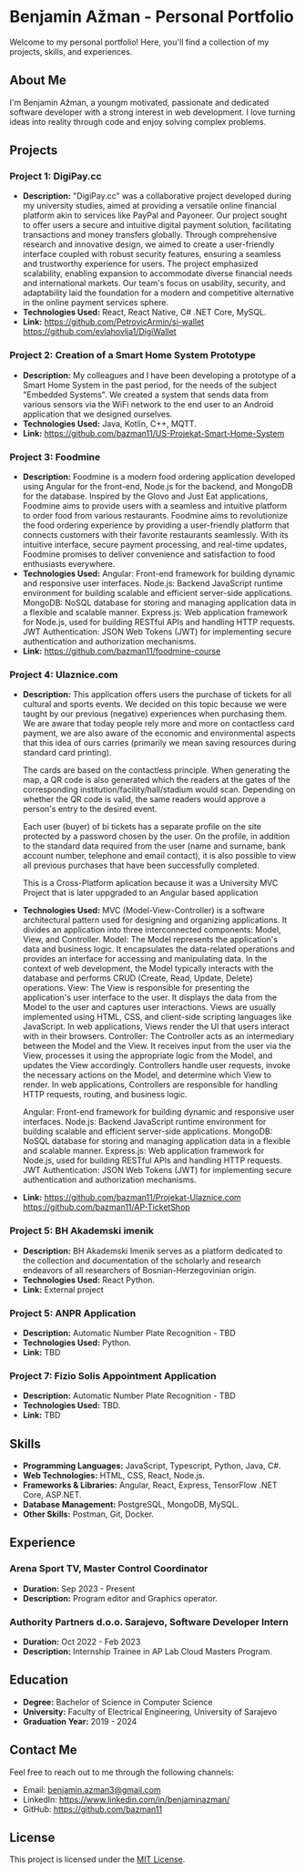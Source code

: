 # Benjamin Ažman - Personal Portfolio

Welcome to my personal portfolio! Here, you'll find a collection of my projects, skills, and experiences.

## About Me

I'm Benjamin Ažman, a youngm motivated, passionate and dedicated software developer with a strong interest in web development. I love turning ideas into reality through code and enjoy solving complex problems.

## Projects

### Project 1: DigiPay.cc

- **Description:** 
    "DigiPay.cc" was a collaborative project developed during my university studies, aimed at providing a versatile online financial platform akin to services like PayPal and Payoneer. Our project sought to offer users a secure and intuitive digital payment solution, facilitating transactions and money transfers globally. Through comprehensive research and innovative design, we aimed to create a user-friendly interface coupled with robust security features, ensuring a seamless and trustworthy experience for users. The project emphasized scalability, enabling expansion to accommodate diverse financial needs and international markets. Our team's focus on usability, security, and adaptability laid the foundation for a modern and competitive alternative in the online payment services sphere.
- **Technologies Used:** 
    React, React Native, C# .NET Core, MySQL.
- **Link:**
    https://github.com/PetrovicArmin/si-wallet
    https://github.com/evlahovlja1/DigiWallet

### Project 2: Creation of a Smart Home System Prototype

- **Description:** 
    My colleagues and I have been developing a prototype of a Smart Home System in the past period, for the needs of the subject "Embedded Systems". We created a system that sends data from various sensors via the WiFi network to the end user to an Android application that we designed ourselves. 
- **Technologies Used:** 
    Java, Kotlin, C++, MQTT.
- **Link:** 
    https://github.com/bazman11/US-Projekat-Smart-Home-System

### Project 3: Foodmine

- **Description:** 
    Foodmine is a modern food ordering application developed using Angular for the front-end, Node.js for the backend, and MongoDB for the database. Inspired by the Glovo and Just Eat applications, Foodmine aims to provide users with a seamless and intuitive platform to order food from various restaurants. Foodmine aims to revolutionize the food ordering experience by providing a user-friendly platform that connects customers with their favorite restaurants seamlessly. With its intuitive interface, secure payment processing, and real-time updates, Foodmine promises to deliver convenience and satisfaction to food enthusiasts everywhere.
- **Technologies Used:** 
    Angular: Front-end framework for building dynamic and responsive user interfaces.
    Node.js: Backend JavaScript runtime environment for building scalable and efficient server-side applications.
    MongoDB: NoSQL database for storing and managing application data in a flexible and scalable manner.
    Express.js: Web application framework for Node.js, used for building RESTful APIs and handling HTTP requests.
    JWT Authentication: JSON Web Tokens (JWT) for implementing secure authentication and authorization mechanisms.
- **Link:** 
    https://github.com/bazman11/foodmine-course

### Project 4: Ulaznice.com

- **Description:** 
    This application offers users the purchase of tickets for all cultural and sports events. We decided on this topic because we were taught by our previous (negative) experiences when purchasing them. We are aware that today people rely more and more on contactless card payment, we are also aware of the economic and environmental aspects that this idea of ​​ours carries (primarily we mean saving resources during standard card printing).

    The cards are based on the contactless principle. When generating the map, a QR code is also generated which the readers at the gates of the corresponding institution/facility/hall/stadium would scan. Depending on whether the QR code is valid, the same readers would approve a person's entry to the desired event.

    Each user (buyer) of bi tickets has a separate profile on the site protected by a password chosen by the user. On the profile, in addition to the standard data required from the user (name and surname, bank account number, telephone and email contact), it is also possible to view all previous purchases that have been successfully completed.

    This is a Cross-Platform aplication because it was a University MVC Project that is later uppgraded to an Angular based application
- **Technologies Used:** 
    MVC (Model-View-Controller) is a software architectural pattern used for designing and organizing applications. It divides an application into three interconnected components: Model, View, and Controller.
      Model: The Model represents the application's data and business logic. It encapsulates the data-related operations and provides an interface for accessing and manipulating data. In the context of web development, the Model typically interacts with the database and performs CRUD (Create, Read, Update, Delete) operations.
      View: The View is responsible for presenting the application's user interface to the user. It displays the data from the Model to the user and captures user interactions. Views are usually implemented using HTML, CSS, and client-side scripting languages like JavaScript. In web applications, Views render the UI that users interact with in their browsers.
      Controller: The Controller acts as an intermediary between the Model and the View. It receives input from the user via the View, processes it using the appropriate logic from the Model, and updates the View accordingly. Controllers handle user requests, invoke the necessary actions on the Model, and determine which View to render. In web applications, Controllers are responsible for handling HTTP requests, routing, and business logic.
    
    Angular: Front-end framework for building dynamic and responsive user interfaces.
    Node.js: Backend JavaScript runtime environment for building scalable and efficient server-side applications.
    MongoDB: NoSQL database for storing and managing application data in a flexible and scalable manner.
    Express.js: Web application framework for Node.js, used for building RESTful APIs and handling HTTP requests.
    JWT Authentication: JSON Web Tokens (JWT) for implementing secure authentication and authorization mechanisms.
- **Link:** 
    https://github.com/bazman11/Projekat-Ulaznice.com
    https://github.com/bazman11/AP-TicketShop

### Project 5: BH Akademski imenik

- **Description:** 
    BH Akademski Imenik serves as a platform dedicated to the collection and documentation of the scholarly and research endeavors of all researchers of Bosnian-Herzegovinian origin.
- **Technologies Used:** 
    React Python.
- **Link:**
    External project

### Project 5: ANPR Application

- **Description:** 
    Automatic Number Plate Recognition - TBD
- **Technologies Used:** 
    Python.
- **Link:**
    TBD

### Project 7: Fizio Solis Appointment Application

- **Description:** 
    Automatic Number Plate Recognition - TBD
- **Technologies Used:** 
    TBD.
- **Link:**
    TBD

## Skills

- **Programming Languages:** JavaScript, Typescript, Python, Java, C#.
- **Web Technologies:** HTML, CSS, React, Node.js.
- **Frameworks & Libraries:** Angular, React, Express, TensorFlow .NET Core, ASP.NET.
- **Database Management:** PostgreSQL, MongoDB, MySQL.
- **Other Skills:** Postman, Git, Docker.

## Experience

### Arena Sport TV, Master Control Coordinator
- **Duration:** Sep 2023 - Present
- **Description:** Program editor and Graphics operator.

### Authority Partners d.o.o. Sarajevo, Software Developer Intern
- **Duration:** Oct 2022 - Feb 2023
- **Description:** Internship Trainee in AP Lab Cloud Masters Program.

## Education

- **Degree:** Bachelor of Science in Computer Science
- **University:** Faculty of Electrical Engineering, University of Sarajevo
- **Graduation Year:** 2019 - 2024

## Contact Me

Feel free to reach out to me through the following channels:
- Email: benjamin.azman3@gmail.com
- LinkedIn: https://www.linkedin.com/in/benjaminazman/
- GitHub: https://github.com/bazman11

## License

This project is licensed under the [MIT License](LICENSE).
